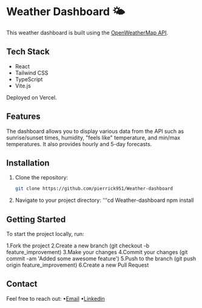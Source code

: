 # Weather Dashboard 🌤️

This weather dashboard is built using the [OpenWeatherMap API](https://openweathermap.org/api).

## Tech Stack
- React
- Tailwind CSS
- TypeScript
- Vite.js

Deployed on Vercel.

## Features
The dashboard allows you to display various data from the API such as sunrise/sunset times, humidity, "feels like" temperature, and min/max temperatures. It also provides hourly and 5-day forecasts.

## Installation

1. Clone the repository:

   ```bash
   git clone https://github.com/pierrick951/Weather-dashboard
   
2. Navigate to your project directory:
 '''cd Weather-dashboard
   npm install

   
## Getting Started
To start the project locally, run:

1.Fork the project
2.Create a new branch (git checkout -b feature_improvement)
3.Make your changes
4.Commit your changes (git commit -am 'Added some awesome feature')
5.Push to the branch (git push origin feature_improvement)
6.Create a new Pull Request


## Contact
Feel free to reach out:
•[Email](bernard.pierrick0@gmail.com)
•[Linkedin](https://www.linkedin.com/in/pierrick-bernard-etuve/)
